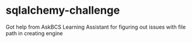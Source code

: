 # sqlalchemy-challenge
Got help from AskBCS Learning Assistant for figuring out issues with file path in creating engine
